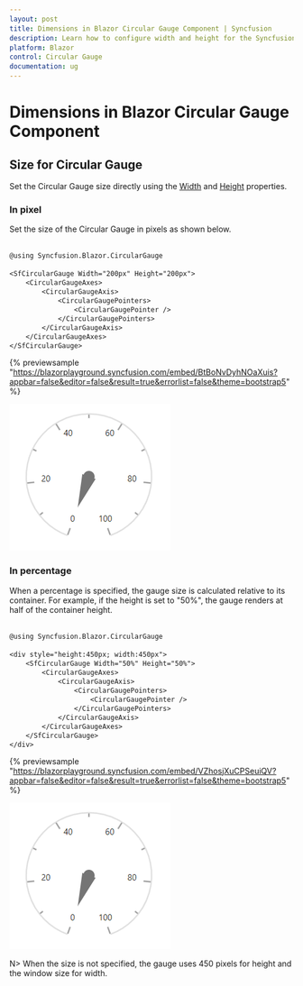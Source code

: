 ```yaml
---
layout: post
title: Dimensions in Blazor Circular Gauge Component | Syncfusion
description: Learn how to configure width and height for the Syncfusion Blazor Circular Gauge, including pixel and percentage-based sizing.
platform: Blazor
control: Circular Gauge
documentation: ug
---
```


# Dimensions in Blazor Circular Gauge Component

## Size for Circular Gauge

Set the Circular Gauge size directly using the [Width](https://help.syncfusion.com/cr/blazor/Syncfusion.Blazor.CircularGauge.SfCircularGauge.html#Syncfusion_Blazor_CircularGauge_SfCircularGauge_Width) and [Height](https://help.syncfusion.com/cr/blazor/Syncfusion.Blazor.CircularGauge.SfCircularGauge.html#Syncfusion_Blazor_CircularGauge_SfCircularGauge_Height) properties.

### In pixel

Set the size of the Circular Gauge in pixels as shown below.

```cshtml

@using Syncfusion.Blazor.CircularGauge

<SfCircularGauge Width="200px" Height="200px">
    <CircularGaugeAxes>
        <CircularGaugeAxis>
            <CircularGaugePointers>
                <CircularGaugePointer />
            </CircularGaugePointers>
        </CircularGaugeAxis>
    </CircularGaugeAxes>
</SfCircularGauge>

```
{% previewsample "https://blazorplayground.syncfusion.com/embed/BtBoNvDyhNOaXuis?appbar=false&editor=false&result=true&errorlist=false&theme=bootstrap5" %}

![Changing Blazor Circular Gauge Size in Pixel](./images/blazor-circulargauge-size.png)

### In percentage

When a percentage is specified, the gauge size is calculated relative to its container. For example, if the height is set to "50%", the gauge renders at half of the container height.

```cshtml

@using Syncfusion.Blazor.CircularGauge

<div style="height:450px; width:450px">
    <SfCircularGauge Width="50%" Height="50%">
        <CircularGaugeAxes>
            <CircularGaugeAxis>
                <CircularGaugePointers>
                    <CircularGaugePointer />
                </CircularGaugePointers>
            </CircularGaugeAxis>
        </CircularGaugeAxes>
    </SfCircularGauge>
</div>

```
{% previewsample "https://blazorplayground.syncfusion.com/embed/VZhosjXuCPSeuiQV?appbar=false&editor=false&result=true&errorlist=false&theme=bootstrap5" %}

![Changing Blazor Circular Gauge Size in Percentage](./images/blazor-circulargauge-size.png)

N> When the size is not specified, the gauge uses 450 pixels for height and the window size for width.
